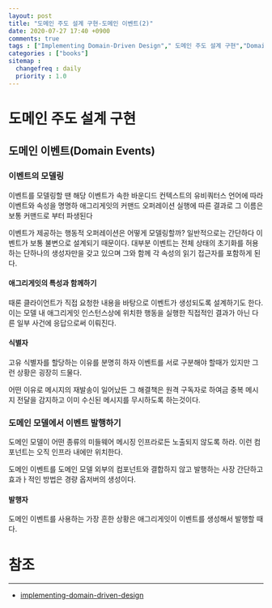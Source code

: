 ```yaml
---
layout: post
title: "도메인 주도 설계 구현-도메인 이벤트(2)"
date: 2020-07-27 17:40 +0900
comments: true
tags : ["Implementing Domain-Driven Design"," 도메인 주도 설계 구현","Domain Events","도메인 이벤트"]
categories : ["books"]
sitemap :
  changefreq : daily
  priority : 1.0
---
```


# 도메인 주도 설계 구현

## 도메인 이벤트(Domain Events)

### 이벤트의 모델링

이벤트를 모델링할 땐 해당 이벤트가 속한 바운디드 컨텍스트의 유비쿼터스 언어에 따라 이벤트와 속성을 명명하
애그리게잇의 커맨드 오퍼레이션 실행에 따른 결과로 그 이름은 보통 커맨드로 부터 파생된다

이벤트가 제공하는 행동적 오퍼레이션은 어떻게 모델링할까? 일반적으로는 간단하다 이벤트가 보통 불변으로 설계되기 때문이다.
대부분 이벤트는 전체 상태의 초기화를 허용하는 단하나의 생성자만을 갖고 있으며 그와 함께 각 속성의 읽기 접근자를 포함하게 된다.

#### 애그리게잇의 특성과 함께하기

때론 클라이언트가 직접 요청한 내용을 바탕으로 이벤트가 생성되도록 설계하기도 한다.
이는 모델 내 애그리게잇 인스턴스상에 위치한 행동을 실행한 직접적인 결과가 아닌 다른 일부 사건에 응답으로써 이뤄진다.


#### 식별자

고유 식별자를 할당하는 이유를 분명히 하자 이벤트를 서로 구분해야 할때가 있지만 그런 상황은 굉장히 드물다.

어떤 이유로 메시지의 재발송이 일어났든 그 해결책은 원격 구독자로 하여금 중복 메시지 전달을 감지하고 이미 수신된 메시지를 무시하도록 하는것이다.

### 도메인 모델에서 이벤트 발행하기

도메인 모델이 어떤 종류의 미들웨어 메시징 인프라로든 노출되지 않도록 하라.
이런 컴포넌트는 오직 인프라 내에만 위치한다.

도메인 이벤트를 도메인 모델 외부의 컴포넌트와 결합하지 않고 발행하는 사장 간단하고 효과ㅏ적인 방법은 경량 옵저버의 생성이다.


#### 발행자

도메인 이벤트를 사용하는 가장 흔한 상황은 애그리게잇이 이벤트를 생성해서 발행할 때다.



# 참조
-----
* [implementing-domain-driven-design](https://www.oreilly.com/library/view/implementing-domain-driven-design/9780133039900/)

